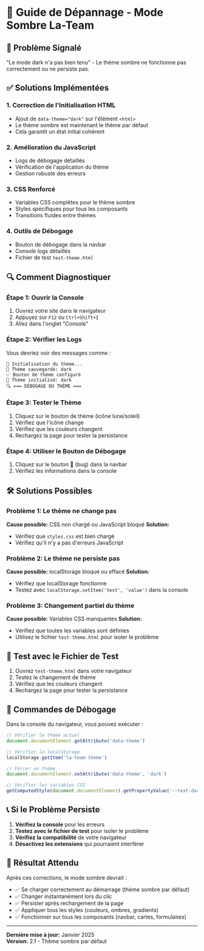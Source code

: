 # 🔧 Guide de Dépannage - Mode Sombre La-Team

## 🚨 Problème Signalé
"Le mode dark n'a pas bien tenu" - Le thème sombre ne fonctionne pas correctement ou ne persiste pas.

## ✅ Solutions Implémentées

### 1. **Correction de l'Initialisation HTML**
- Ajout de `data-theme="dark"` sur l'élément `<html>`
- Le thème sombre est maintenant le thème par défaut
- Cela garantit un état initial cohérent

### 2. **Amélioration du JavaScript**
- Logs de débogage détaillés
- Vérification de l'application du thème
- Gestion robuste des erreurs

### 3. **CSS Renforcé**
- Variables CSS complètes pour le thème sombre
- Styles spécifiques pour tous les composants
- Transitions fluides entre thèmes

### 4. **Outils de Débogage**
- Bouton de débogage dans la navbar
- Console logs détaillés
- Fichier de test `test-theme.html`

## 🔍 Comment Diagnostiquer

### Étape 1: Ouvrir la Console
1. Ouvrez votre site dans le navigateur
2. Appuyez sur `F12` ou `Ctrl+Shift+I`
3. Allez dans l'onglet "Console"

### Étape 2: Vérifier les Logs
Vous devriez voir des messages comme :
```
🎨 Initialisation du thème...
📱 Thème sauvegardé: dark
✅ Bouton de thème configuré
🎨 Thème initialisé: dark
🔍 === DÉBOGAGE DU THÈME ===
```

### Étape 3: Tester le Thème
1. Cliquez sur le bouton de thème (icône lune/soleil)
2. Vérifiez que l'icône change
3. Vérifiez que les couleurs changent
4. Rechargez la page pour tester la persistance

### Étape 4: Utiliser le Bouton de Débogage
1. Cliquez sur le bouton 🐛 (bug) dans la navbar
2. Vérifiez les informations dans la console

## 🛠️ Solutions Possibles

### Problème 1: Le thème ne change pas
**Cause possible:** CSS non chargé ou JavaScript bloqué
**Solution:**
- Vérifiez que `styles.css` est bien chargé
- Vérifiez qu'il n'y a pas d'erreurs JavaScript

### Problème 2: Le thème ne persiste pas
**Cause possible:** localStorage bloqué ou effacé
**Solution:**
- Vérifiez que localStorage fonctionne
- Testez avec `localStorage.setItem('test', 'value')` dans la console

### Problème 3: Changement partiel du thème
**Cause possible:** Variables CSS manquantes
**Solution:**
- Vérifiez que toutes les variables sont définies
- Utilisez le fichier `test-theme.html` pour isoler le problème

## 📱 Test avec le Fichier de Test

1. Ouvrez `test-theme.html` dans votre navigateur
2. Testez le changement de thème
3. Vérifiez que les couleurs changent
4. Rechargez la page pour tester la persistance

## 🔧 Commandes de Débogage

Dans la console du navigateur, vous pouvez exécuter :

```javascript
// Vérifier le thème actuel
document.documentElement.getAttribute('data-theme')

// Vérifier le localStorage
localStorage.getItem('la-team-theme')

// Forcer un thème
document.documentElement.setAttribute('data-theme', 'dark')

// Vérifier les variables CSS
getComputedStyle(document.documentElement).getPropertyValue('--text-dark')
```

## 📞 Si le Problème Persiste

1. **Vérifiez la console** pour les erreurs
2. **Testez avec le fichier de test** pour isoler le problème
3. **Vérifiez la compatibilité** de votre navigateur
4. **Désactivez les extensions** qui pourraient interférer

## 🎯 Résultat Attendu

Après ces corrections, le mode sombre devrait :
- ✅ Se charger correctement au démarrage (thème sombre par défaut)
- ✅ Changer instantanément lors du clic
- ✅ Persister après rechargement de la page
- ✅ Appliquer tous les styles (couleurs, ombres, gradients)
- ✅ Fonctionner sur tous les composants (navbar, cartes, formulaires)

---

**Dernière mise à jour:** Janvier 2025  
**Version:** 2.1 - Thème sombre par défaut
